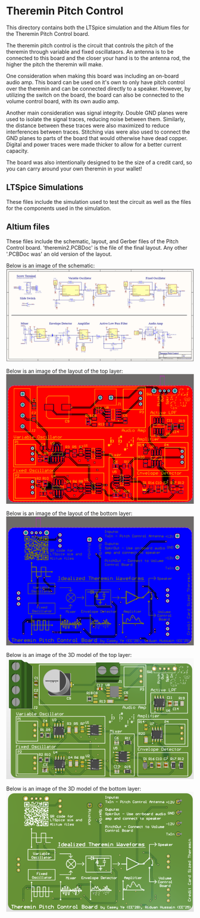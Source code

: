 # Theremin Pitch Control

This directory contains both the LTSpice simulation and the Altium files for the Theremin Pitch Control board. 

The theremin pitch control is the circuit that controls the pitch of the theremin through variable and fixed oscillataors. An antenna is to be connected to this board and the closer your hand is to the antenna rod, the higher the pitch the theremin will make.

One consideration when making this board was including an on-board audio amp. This board can be used on it's own to only have pitch control over the theremin and can be connected directly to a speaker. However, by utilizing the switch on the board, the board can also be connected to the volume control board, with its own audio amp. 

Another main consideration was signal integrity. Double GND planes were used to isolate the signal traces, reducing noise between them. Similarly, the distance between these traces were also maximized to reduce interferences between traces. Stitching vias were also used to connect the GND planes to parts of the board that would otherwise have dead copper. Digital and power traces were made thicker to allow for a better current capacity. 

The board was also intentionally designed to be the size of a credit card, so you can carry around your own theremin in your wallet!

## LTSpice Simulations

These files include the simulation used to test the circuit as well as the files for the components used in the simulation.

## Altium files

These files include the schematic, layout, and Gerber files of the Pitch Control board. 'theremin2.PCBDoc' is the file of the final layout. Any other '.PCBDoc was' an old version of the layout.

Below is an image of the schematic: 
![Schematic](./Images/ThereminSchematic.png)

Below is an image of the layout of the top layer:
![Schematic](./Images/ThereminTopLayer.png)

Below is an image of the layout of the bottom layer:
![Schematic](./Images/ThereminBotLayer.png)

Below is an image of the 3D model of the top layer:
![Schematic](./Images/Theremin3DTop.png)

Below is an image of the 3D model of the bottom layer:
![Schematic](./Images/Theremin3DBot.png)